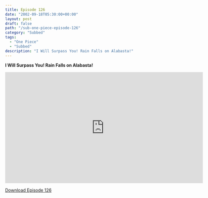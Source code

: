 ```yaml
---
title: Episode 126
date: "2002-09-18T05:30:00+00:00"
layout: post
draft: false
path: "/sub-one-piece-episode-126"
category: "Subbed"
tags:
  - "One Piece"
  - "Subbed"
description: "I Will Surpass You! Rain Falls on Alabasta!"
---
```


**I Will Surpass You! Rain Falls on Alabasta!**

<iframe width="640" height="360" src="https://www.rapidvideo.com/e/FXQDVCFBJK" frameborder="0" marginwidth=0 marginheight=0 scrolling=no allowfullscreen></iframe>

<a href="http://ouo.io/qs/eCodkFEQ?s=https://rapidvid.to/d/https://www.rapidvideo.com/e/FXQDVCFBJK">Download Episode 126</a>
